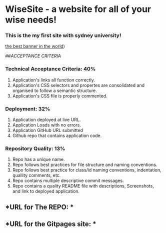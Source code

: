 # WiseSite - a website for all of your wise needs!

### This is the my first site with sydney university!

[the best banner in the world](https://int.sydney.com/sites/international/files/styles/header_slider/public/2016-12/Southern%20Highlands%20Sunrise%20-%20Merlin%20Entertainment.webp?itok=WuPgjcSU))

##*ACCEPTANCE CRITERIA*

### Technical Acceptance Criteria: 40%
1. Application's links all function correctly.
2. Application's CSS selectors and propertes are consolidated and organised to follow a semantic structure.
3. Application's CSS file is properly commented. 

### Deployment: 32% 
1. Application deployed at live URL.
2. Application Loads with no errors. 
3. Application GitHub URL submitted 
4. Github repo that contains application code.

### Repository Quality: 13%
1. Repo has a unique name.
2. Repo follows best practices for file structure and naming conventions.
3. Repo follows best practice for class/id naming conventions, indentation, quallity comments, etc. 
4. Repo contains multiple descriptive commit messages.
5. Repo contains a quality README file with descriptions, Screenshots, and link to deployed application.

## *URL for The REPO: *
## *URL for the Gitpages site: *
